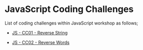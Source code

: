 # JavaScript Coding Challenges

List of coding challenges within JavaScript workshop as follows;

- [JS - CC01 - Reverse String](./CC-01/README.md)

- [JS - CC02 - Reverse Words](./CC-02/README.md)



